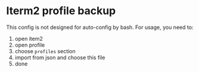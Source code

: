 # Iterm2 profile backup

This config is not designed for auto-config by bash. For usage, you need to:
1. open item2
2. open profile
3. choose `profiles` section
4. import from json and choose this file
5. done